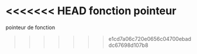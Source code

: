 <<<<<<< HEAD
fonction pointeur
=======
pointeur de fonction
>>>>>>> e1cd7a06c720e0656c04700ebaddc67698d107b8
